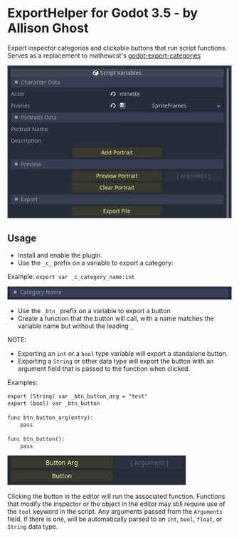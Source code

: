 
# ExportHelper for Godot 3.5 - by Allison Ghost

Export inspector categories and clickable buttons that run script functions.
Serves as a replacement to mathewcst's [godot-export-categories](https://github.com/mathewcst/godot-export-categories)

![cover](./img/Preview.png "Preview")

## Usage

- Install and enable the plugin.
- Use the `_c_` prefix on a variable to export a category:

Example: ```export var _c_category_name:int```

![cover](./img/category.png "Preview")

- Use the `_btn_` prefix on a variable to export a button
- Create a function that the button will call, with a name matches the variable name but without the leading `_`

NOTE:
- Exporting an `int` or a `bool` type variable will export a standalone button.
- Exporting a `String` or other data type will export the button with an argument field that is passed to the function when clicked.

Examples:
```
export (String) var _btn_button_arg = "test"
export (bool) var _btn_button

func btn_button_arg(entry):
	pass

func btn_button():
	pass

```
![cover](./img/buttons.png "Preview")

Clicking the button in the editor will run the associated function. Functions that modify the inspector or the object in the editor may still require use of the `tool` keyword in the script. Any arguments passed from the `Arguments` field, if there is one, will be automatically parsed to an `int`, `bool`, `float`, or `String` data type.
